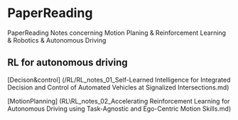 # PaperReading
PaperReading Notes concerning Motion Planing &amp; Reinforcement Learning &amp; Robotics &amp; Autonomous Driving

## RL for autonomous driving

[Decison&control] (/RL/RL_notes_01_Self-Learned Intelligence for Integrated Decision and Control of Automated Vehicles at Signalized Intersections.md)

[MotionPlanning] (RL\RL_notes_02_Accelerating Reinforcement Learning for Autonomous Driving using Task-Agnostic and Ego-Centric Motion Skills.md)